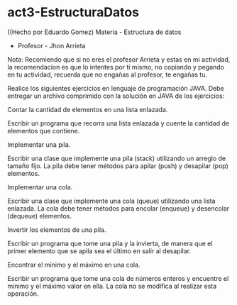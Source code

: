 # act3-EstructuraDatos

((Hecho por Eduardo Gomez)
Materia - Estructura de datos
- Profesor - Jhon Arrieta

Nota: Recomiendo que si no eres el profesor Arrieta y estas en mi actividad, la recomendacion es que lo intentes por ti mismo, no copiando y pegando en tu actividad, recuerda que no engañas al profesor, te engañas tu.


Realice los siguientes ejercicios en lenguaje de programación JAVA. Debe entregar un archivo comprimido con la solución en JAVA de los ejercicios:

Contar la cantidad de elementos en una lista enlazada.

Escribir un programa que recorra una lista enlazada y cuente la cantidad de elementos que contiene.

 

Implementar una pila.

Escribir una clase que implemente una pila (stack) utilizando un arreglo de tamaño fijo. La pila debe tener métodos para apilar (push) y desapilar (pop) elementos.

 

Implementar una cola.

Escribir una clase que implemente una cola (queue) utilizando una lista enlazada. La cola debe tener métodos para encolar (enqueue) y desencolar (dequeue) elementos.

 

Invertir los elementos de una pila.

Escribir un programa que tome una pila y la invierta, de manera que el primer elemento que se apila sea el último en salir al desapilar.

 

Encontrar el mínimo y el máximo en una cola.

Escribir un programa que tome una cola de números enteros y encuentre el mínimo y el máximo valor en ella. La cola no se modifica al realizar esta operación.
